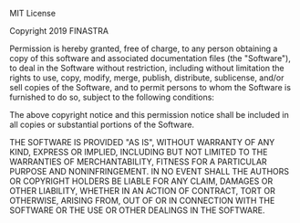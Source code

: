 MIT License

Copyright 2019 FINASTRA

Permission is hereby granted, free of charge, to any person obtaining a copy of this software and associated documentation files (the "Software"),
to deal in the Software without restriction, including without limitation the rights to use, copy, modify, merge, publish, distribute, sublicense,
and/or sell copies of the Software, and to permit persons to whom the Software is furnished to do so, subject to the following conditions:

The above copyright notice and this permission notice shall be included in all copies or substantial portions of the Software.

THE SOFTWARE IS PROVIDED "AS IS", WITHOUT WARRANTY OF ANY KIND, EXPRESS OR IMPLIED, INCLUDING BUT NOT LIMITED TO 
THE WARRANTIES OF MERCHANTABILITY, FITNESS FOR A PARTICULAR PURPOSE AND NONINFRINGEMENT. IN NO EVENT SHALL
THE AUTHORS OR COPYRIGHT HOLDERS BE LIABLE FOR ANY CLAIM, DAMAGES OR OTHER LIABILITY, WHETHER IN AN 
ACTION OF CONTRACT, TORT OR OTHERWISE, ARISING FROM, OUT OF OR IN CONNECTION WITH THE SOFTWARE OR THE 
USE OR OTHER DEALINGS IN THE SOFTWARE.
